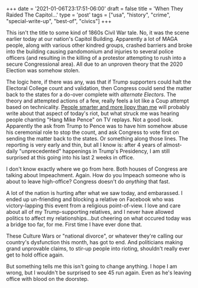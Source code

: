 +++
date = '2021-01-06T23:17:51-06:00'
draft = false
title = 'When They Raided The Capitol...'
type = 'post'
tags = ["usa", "history", "crime", "special-write-up", "best-of", "civics"]
+++

This isn't the title to some kind of 1860s Civil War tale.  No, it was the scene earlier today at our nation's Capitol Building.  Apparently a lot of MAGA people, along with various other kindred groups, crashed barriers and broke into the building causing pandomonium and injuries to several police officers (and resulting in the killing of a protestor attempting to rush into a secure Congressional area). All due to an unproven theory that the 2020 Election was somehow stolen. <br /> 

The logic here, if there was any, was that if Trump supporters could halt the Electoral College count and validation, then Congress could send the matter back to the states for a do-over complete with <i>alternate Electors</i>.  The theory and attempted actions of a few, really feels a lot like a Coup attempt based on technicality. <a href="https://www.nytimes.com/2021/01/06/us/politics/trump-congress.html">People smarter and more lippy than me</a> will probably write about that aspect of today's riot, but what struck me was hearing people chanting "Hang Mike Pence" on TV replays.  Not a good look.  Apparently the ask from Trump to Pence was to have him somehow abuse his ceremonial role to stop the count, and ask Congress to vote first on sending the matter back to the states.  Or something along those lines.  The reporting is very early and thin, but all I know is: after 4 years of almost-daily "unprecedented" happenings in Trump's Presidency, I am still surprised at this going into his last 2 weeks in office.<br /> 

I don't know exactly where we go from here.  Both houses of Congress are talking about Impeachment.  Again.  How do you Impeach someone who is about to leave high-office?  Congress doesn't do <i>anything</i> that fast.  <br />

A lot of the nation is hurting after what we saw today, and embarassed.  I ended up un-friending and blocking a relative on Facebook who was victory-lapping this event from a religious point-of-view.  I love and care about all of my Trump-supporting relatives, and I never have allowed politics to affect my relationships...but cheering on what occured today was a bridge too far, for me.  First time I have ever done that.<br />

These Culture Wars or "national divorce", or whatever they're calling our country's dysfunction this month, has got to end.  And politicians making grand unprovable claims, to stir-up people into rioting, shouldn't really ever get to hold office again.<br />

But something tells me this isn't going to change anything. I hope I am wrong, but I wouldn't be surprised to see 45 run again.  Even as he's leaving office with blood on the doorstep.